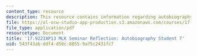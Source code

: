 ```yaml
---
content_type: resource
description: This resource contains information regarding autobiography student 7.
file: https://ol-ocw-studio-app-production.s3.amazonaws.com/courses/17-922-dr-martin-luther-king-jr-iap-design-seminar-january-iap-2013/543f43abddf4d50c80559a75c2431fc7_MIT17_922IAP13_RefPapr3G.pdf
file_type: application/pdf
resourcetype: Document
title: '17.922IAP13 MLK Seminar Reflection: Autobiography Student 7'
uid: 543f43ab-ddf4-d50c-8055-9a75c2431fc7
---
```

